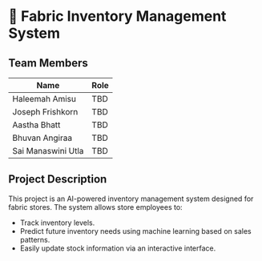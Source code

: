 # 🧵 Fabric Inventory Management System

## Team Members
| Name                 | Role |
|--------------------|----|
| Haleemah Amisu     | TBD |
| Joseph Frishkorn   | TBD |
| Aastha Bhatt       | TBD |
| Bhuvan Angiraa     | TBD |
| Sai Manaswini Utla | TBD |

## Project Description
This project is an AI-powered inventory management system designed for fabric stores. The system allows store employees to:
- Track inventory levels.
- Predict future inventory needs using machine learning based on sales patterns.
- Easily update stock information via an interactive interface.

